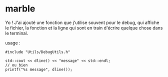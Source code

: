 # marble

Yo ! J'ai ajouté une fonction que j'utilise souvent pour le debug, qui affiche le fichier, la fonction et la ligne qui sont en train d'écrire quelque chose dans le terminal.

usage :
```
#include "Utils/DebugUtils.h"

std::cout << dline() << "message" << std::endl;
// ou bien
printf("%s message", dline());

```
